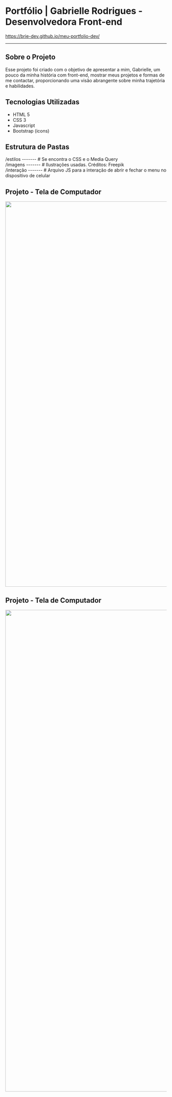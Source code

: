 # Portfólio | Gabrielle Rodrigues - Desenvolvedora Front-end
 https://brie-dev.github.io/meu-portfolio-dev/
<hr>
<h2>Sobre o Projeto</h2>
Esse projeto foi criado com o objetivo de apresentar a mim, Gabrielle, um pouco da minha história com front-end, mostrar meus projetos e formas de me contactar, proporcionando uma visão abrangente sobre minha trajetória e habilidades.

<h2>Tecnologias Utilizadas</h2>
<ul>
 <li>HTML 5</li>
 <li>CSS 3</li>
 <li>Javascript</li>
 <li>Bootstrap (icons)</li>
</ul>
 
<h2>Estrutura de Pastas</h2>
/estilos ------- # Se encontra o CSS e o Media Query <br>
/imagens ------- # Ilustrações usadas. Créditos: Freepik <br>
/interação ------- # Arquivo JS para a interação de abrir e fechar o menu no dispositivo de celular

<h2>Projeto - Tela de Computador</h2>
<img src="https://github.com/brie-dev/meu-portfolio-dev/assets/174830266/a2385fc2-b155-45d0-b3a2-b943566ca592" height= "1200"></img>

<h2>Projeto - Tela de Computador</h2>
<img src="https://github.com/brie-dev/meu-portfolio-dev/assets/174830266/1bc65ada-e39f-466c-b15d-b54b5625803d" height= "1500"> </img> 
